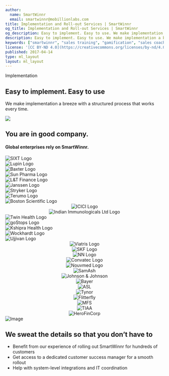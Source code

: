 ```yaml
---
author:
  name: SmartWinnr
  email: smartwinnr@mobillionlabs.com
title: Implementation and Roll-out Services | SmartWinnr
og_title: Implementation and Roll-out Services | SmartWinnr
og_description: Easy to implement. Easy to use. We make implementation a breeze with a structured process that works every time.
description: Easy to implement. Easy to use. We make implementation a breeze with a structured process that works every time.
keywords: ["smartwinnr", "sales training", "gamification", "sales coaching", "sales performance", "sales enablement", "solutions", "new product launch", "new offer launch", "new service launch", "train partners", "train distributors"]
license: '[CC BY-ND 4.0](https://creativecommons.org/licenses/by-nd/4.0)'
published: 2017-04-14
type: ml_layout
layout: ml_layout
---
```


<div class="">
  <div class="ml_implementation_top_section">
    <div class="ml_label ml_quiz_badge ml-margin-top-sections">Implementation</div>
    <h2 class="ml_body_text_white">Easy to implement. Easy to use</h2>
    <p class=" ml_body_text_white">We make implementation a breeze with a structured process that works every time.</p>
  </div>
  <img class="swoop" src="/images/swoop_mask.min.svg">
</div>


<section class="ml-key-points ml-background-white">
  <div class="padding50 ml-padding-bottom10 ">
    <div class="row">
      <div class="col-md-12 col-sm-12">
        <h1 class="text-center ml_body_text_black ml-margin-bottom20">You are in good company.</h1>
        <h4 class="text-center ml_body_text_black ml-margin-bottom20">Global enterprises rely on SmartWinnr.</h4>
      </div>
    </div>
   <div class="row text-center paddingLogo ">
      <div class="ml_logo_slider ml_div_contents_in_center ml_padding_left_right20">
         <div class="ml_height_100_flex ml_div_contents_in_center" style="display:flex !important;">
            <img class="ml_company_logo_home ml_height_40" src="/images/org-logos/SIXT-logo.png" alt="SIXT Logo">
         </div>
         <div class="ml_height_100_flex ml_div_contents_in_center" style="display:flex !important;">
            <img class="ml_company_logo_home ml_height_75" src="/images/org-logos/Lupin-Logo.png" alt="Lupin Logo">
         </div>
         <div class="ml_height_100_flex ml_div_contents_in_center" style="display:flex !important;">
            <img class="ml_company_logo_home ml_height_30" src="/images/org-logos/baxter-logo.png" alt="Baxter Logo">
         </div>
         <div class="ml_height_100_flex ml_div_contents_in_center" style="display:flex !important;">
            <img class="ml_company_logo_home ml_height_75" src="/images/org-logos/Sun-Pharma.png" alt="Sun Pharma Logo">
         </div>
         <div class="ml_height_100_flex ml_div_contents_in_center" style="display:flex !important;">
            <img class="ml_company_logo_home ml_height_55" src="/images/org-logos/L&T-Finance-logo.png"
               alt="L&T Finance Logo">
         </div>
         <div class="ml_height_100_flex ml_div_contents_in_center" style="display:flex !important;">
            <img class="ml_company_logo_home ml_height_75" src="/images/org-logos/Janssen-logo.png" alt="Janssen Logo">
         </div>
         <div class="ml_height_100_flex ml_div_contents_in_center" style="display:flex !important;">
            <img class="ml_company_logo_home ml_height_35" src="/images/org-logos/Stryker-Logo.png" alt="Stryker Logo">
         </div>
         <div class="ml_height_100_flex ml_div_contents_in_center" style="display:flex !important;">
            <img class="ml_company_logo_home ml_height_40" src="/images/org-logos/Terumo-logo.png" alt="Terumo Logo">
         </div>
         <div class="ml_height_100_flex ml_div_contents_in_center" style="display:flex !important;">
            <img class="ml_company_logo_home ml_height_55" src="/images/org-logos/bsc.png" alt="Boston Scientific Logo">
         </div>
         <div class="ml_height_100_flex">
            <center><img class="ml_company_logo_home ml_height_40 " src="/images/org-logos/icici_bank_logo.webp"
                  alt="ICICI Logo"></center>
         </div>
         <div class="ml_height_100_flex ml_div_contents_in_center">
            <center><img class="ml_company_logo_home ml_height_40"
                  src="/images/org-logos/Indian-Immunologicals-Ltd-logo.png" alt="Indian Immunologicals Ltd Logo"></center>
         </div>
         <div class="ml_height_100_flex ml_div_contents_in_center" style="display:flex !important;">
            <img class="ml_company_logo_home ml_height_55" src="/images/org-logos/Twin-Health-Logo.png"
               alt="Twin Health Logo">
         </div>
         <div class="ml_height_100_flex ml_div_contents_in_center" style="display:flex !important;">
            <img class="ml_company_logo_home ml_height_40" src="/images/org-logos/goStops-logo.png" alt="goStops Logo">
         </div>
         <div class="ml_height_100_flex ml_div_contents_in_center" style="display:flex !important;">
            <img class="ml_company_logo_home ml_height_60" src="/images/org-logos/Kshipra-Health-logo.png"
               alt="Kshipra Health Logo">
         </div>
         <div class="ml_height_100_flex ml_div_contents_in_center" style="display:flex !important;">
            <img class="ml_company_logo_home ml_height_55" src="/images/org-logos/Wockhardt-logo.png" alt="Wockhardt Logo">
         </div>
         <div class="ml_height_100_flex ml_div_contents_in_center" style="display:flex !important;">
            <img class="ml_company_logo_home ml_height_40" src="/images/org-logos/Ujjivan-logo.png" alt="Ujjivan Logo">
         </div>
         <div class="ml_height_100_flex">
            <center><img class="ml_company_logo_home " src="/images/org-logos/viatris-logo.png" alt="Viatris Logo">
            </center>
         </div>
         <div class="ml_height_100_flex">
            <center><img class="ml_company_logo_home " src="/images/org-logos/skf-logo.png" alt="SKF Logo"></center>
         </div>
         <div class="ml_height_100_flex">
            <center><img class="ml_company_logo_home " src="/images/org-logos/nn-logo.png" alt="NN Logo"></center>
         </div>
         <div class="ml_height_100_flex">
            <center><img class="ml_company_logo_home" src="/images/org-logos/convatec-logo.png" alt="Convatec Logo">
            </center>
         </div>
         <div class="ml_height_100_flex">
            <center><img class="ml_company_logo_home " src="/images/org-logos/nouvmed logo.webp" alt="Nouvmed Logo">
            </center>
         </div>
         <!--
         <div class="ml_height_100_flex" >
            <center> <img class="ml_company_logo_home ml_height_75" src="/images/org-logos/maharishi-ayurveda-logo.webp" alt="Maharishi Ayurveda"></center>
         </div>
         -->
         <div class="ml_height_100_flex">
            <center><img class="ml_company_logo_home ml_height_35" src="/images/org-logos/SamAsh.png" alt="SamAsh">
            </center>
         </div>
         <div class="ml_height_100_flex">
            <center><img class="ml_company_logo_home ml_height_40 " src="/images/org-logos/j-j-logo.png"
                  alt="Johnson & Johnson"></center>
         </div>
         <div class="ml_height_100_flex">
            <center><img class="ml_company_logo_home ml_height_75" src="/images/org-logos/bayer-logo.svg" alt="Bayer">
            </center>
         </div>
         <div class="ml_height_100_flex">
            <center><img class="ml_company_logo_home ml_height_75 ml-margin-top10" src="/images/org-logos/artis.png"
                  alt="ASL"></center>
         </div>
         <div class="ml_height_100_flex">
            <center><img class="ml_company_logo_home ml_height_75" src="/images/org-logos/tynor-logo.png" alt="Tynor">
            </center>
         </div>
         <div class="ml_height_100_flex">
            <center><img class="ml_company_logo_home ml_height_55" src="/images/org-logos/fitterfly.png" alt="Flitterfly">
            </center>
         </div>
         <div class="ml_height_100_flex">
            <center><img class="ml_company_logo_home ml_height_55" src="/images/org-logos/mfs.png" alt="MFS"></center>
         </div>
         <div class="ml_height_100_flex">
            <center><img class="ml_company_logo_home ml_height_30" src="/images/org-logos/TIAA-Logo.png" alt="TIAA">
            </center>
         </div>
         <div class="ml_height_100_flex">
            <center><img class="ml_company_logo_home ml_height_75 ml-margin-top10" src="/images/org-logos/Hero_FinCorp.png"
                  alt="HeroFinCorp"></center>
         </div>
      </div>
   </div>
</section>

<section class="">
  <div class="ml_no_padding_bottom50 ml-background-white">
    <div class="row ml_div_contents_in_center">
      <div class="col-lg-7 col-md-12 col-sm-12 col-xs-12 text-center padding0 ml_zindex1">
        <img class="ml-image ml-margin-bottom0" alt="Image" src="https://d2htycb3ayzv6u.cloudfront.net/Images_2020-03-23_09_45/PEAK_Framework_pm3jsv.png"/>
      </div>
      <div class="col-lg-5 col-md-12 col-sm-12 col-xs-12">
        <h2>We sweat the details so that you don’t have to</h2>
        <ul class="ml-margin-top30 ml_font_1 ml_ul_tick">
          <li class="ml-margin-top10">Benefit from our experience of rolling out SmartWinnr for hundreds of customers</li>
          <li class="ml-margin-top10">Get access to a dedicated customer success manager for a smooth rollout</li>
          <li class="ml-margin-top10">Help with system-level integrations and IT coordination</li>
        </ul>
      </div>
    </div>
  </div>
</section>
